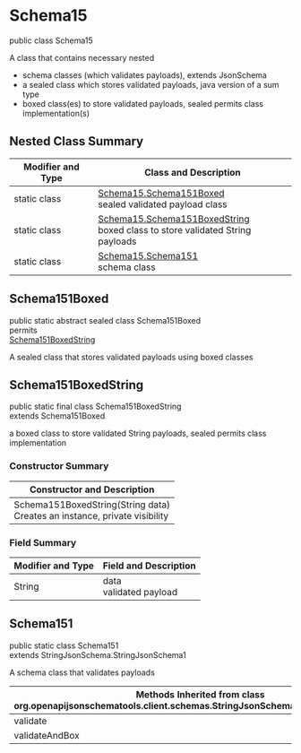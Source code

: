 # Schema15
public class Schema15

A class that contains necessary nested
- schema classes (which validates payloads), extends JsonSchema
- a sealed class which stores validated payloads, java version of a sum type
- boxed class(es) to store validated payloads, sealed permits class implementation(s)

## Nested Class Summary
| Modifier and Type | Class and Description |
| ----------------- | ---------------------- |
| static class | [Schema15.Schema151Boxed](#schema151boxed)<br> sealed validated payload class |
| static class | [Schema15.Schema151BoxedString](#schema151boxedstring)<br> boxed class to store validated String payloads |
| static class | [Schema15.Schema151](#schema151)<br> schema class |

## Schema151Boxed
public static abstract sealed class Schema151Boxed<br>
permits<br>
[Schema151BoxedString](#schema151boxedstring)

A sealed class that stores validated payloads using boxed classes

## Schema151BoxedString
public static final class Schema151BoxedString<br>
extends Schema151Boxed

a boxed class to store validated String payloads, sealed permits class implementation

### Constructor Summary
| Constructor and Description |
| --------------------------- |
| Schema151BoxedString(String data)<br>Creates an instance, private visibility |

### Field Summary
| Modifier and Type | Field and Description |
| ----------------- | ---------------------- |
| String | data<br>validated payload |

## Schema151
public static class Schema151<br>
extends StringJsonSchema.StringJsonSchema1

A schema class that validates payloads

| Methods Inherited from class org.openapijsonschematools.client.schemas.StringJsonSchema.StringJsonSchema1 |
| ------------------------------------------------------------------ |
| validate                                                           |
| validateAndBox                                                     |

